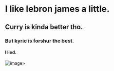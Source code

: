 # I like lebron james a little.
## Curry is kinda better tho.
### But kyrie is forshur the best.
#### I lied.
![image](https://github.com/user-attachments/assets/fe675d8b-d188-41c1-ae72-e452f06a6043)>
